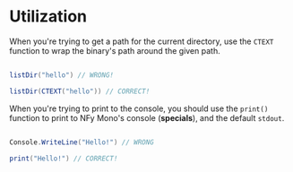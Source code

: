 # Utilization

When you're trying to get a path for the current directory, use the `CTEXT` function to wrap the binary's path around the given path.

```cs

listDir("hello") // WRONG!

listDir(CTEXT("hello")) // CORRECT!

```

When you're trying to print to the console, you should use the `print()` function to print to NFy Mono's console (**specials**), and the default `stdout`.

```cs

Console.WriteLine("Hello!") // WRONG

print("Hello!") // CORRECT!

```

